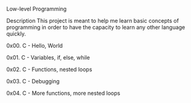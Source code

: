 Low-level Programming

Description
This project is  meant to help me learn basic concepts of programming in order to have the capacity to learn any other language quickly.

0x00. C - Hello, World

0x01. C - Variables, if, else, while

0x02. C - Functions, nested loops

0x03. C - Debugging

0x04. C - More functions, more nested loops

